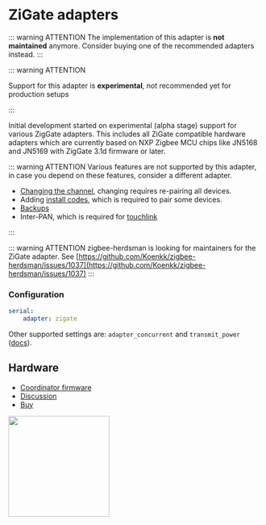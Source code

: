 # ZiGate adapters

::: warning ATTENTION
The implementation of this adapter is **not maintained** anymore.
Consider buying one of the recommended adapters instead.
:::

::: warning ATTENTION

Support for this adapter is **experimental**, not recommended yet for production setups

:::

Initial development started on experimental (alpha stage) support for various ZigGate adapters. This includes all ZiGate compatible hardware adapters which are currently based on NXP Zigbee MCU chips like JN5168 and JN5169 with ZigGate 3.1d firmware or later.

::: warning ATTENTION
Various features are not supported by this adapter, in case you depend on these features, consider a different adapter.

- [Changing the channel](../configuration/zigbee-network.md#changing-the-zigbee-channel), changing requires re-pairing all devices.
- Adding [install codes](../../guide/usage/mqtt_topics_and_messages.md#zigbee2mqttbridgerequestinstall_codeadd), which is required to pair some devices.
- [Backups](../../guide/usage/mqtt_topics_and_messages.md#zigbee2mqttbridgerequestbackup)
- Inter-PAN, which is required for [touchlink](../../guide/usage/touchlink.md)

:::

::: warning ATTENTION
zigbee-herdsman is looking for maintainers for the ZiGate adapter. See [https://github.com/Koenkk/zigbee-herdsman/issues/1037](https://github.com/Koenkk/zigbee-herdsman/issues/1037)
:::

### Configuration

```yaml
serial:
    adapter: zigate
```

Other supported settings are: `adapter_concurrent` and `transmit_power` ([docs](../configuration/adapter-settings.md)).

## Hardware

- [Coordinator firmware](https://zigate.fr/tag/firmware/)
- [Discussion](https://github.com/Koenkk/zigbee-herdsman/issues/242)
- [Buy](https://zigate.fr/boutique/?orderby=date_desc)

<img src="../../images/zigate_usb_ttl.png" width="200" />
